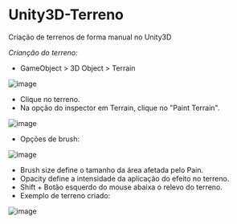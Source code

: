 # Unity3D-Terreno
Criação de terrenos de forma manual no Unity3D


*Crianção do terreno:*
  -  GameObject > 3D Object > Terrain


  ![image](https://user-images.githubusercontent.com/62676087/153896490-60fd916c-7371-44e1-b03d-34e4cc298bed.png)



  - Clique no terreno.
  - Na opção do inspector em Terrain, clique no "Paint Terrain".
  
   ![image](https://user-images.githubusercontent.com/62676087/153896803-a677b5a8-346b-40ca-b0b9-10e56ba3f8a5.png)

  - Opções de brush:
  
  ![image](https://user-images.githubusercontent.com/62676087/153897154-e82b11ae-8d0f-4fe6-8b9b-97014944a36f.png)

  - Brush size define o tamanho da área afetada pelo Pain.
  - Opacity define a intensidade da aplicação do efeito no terreno.
  - Shift + Botão esquerdo do mouse abaixa o relevo do terreno.
  - Exemplo de terreno criado:

  ![image](https://user-images.githubusercontent.com/62676087/153897284-1720080a-612c-4ed3-8e76-8a26de9aaa4f.png)


  
